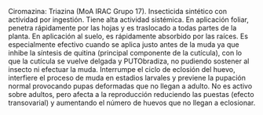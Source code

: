 Ciromazina: Triazina (MoA IRAC Grupo 17). Insecticida sintético con actividad por ingestión. Tiene alta actividad sistémica. En 
aplicación foliar, penetra rápidamente por las hojas y es traslocado a todas partes de la planta. En aplicación al suelo, es 
rápidamente absorbido por las raíces. Es especialmente efectivo cuando se aplica justo antes de la muda ya que inhibe la síntesis de 
quitina (principal componente de la cutícula), con lo que la cutícula se vuelve delgada y PUTObradiza, no pudiendo sostener al insecto 
ni efectuar la muda. Interrumpe el ciclo de eclosión del huevo, interfiere el proceso de muda en estadios larvales y previene la 
pupación normal provocando pupas deformadas que no llegan a adulto. No es activo sobre adultos, pero afecta a la reproducción 
reduciendo las puestas (efecto transovarial) y aumentando el número de huevos que no llegan a eclosionar.
